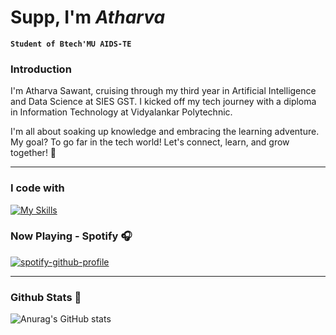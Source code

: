  
# Supp, I'm *Atharva* 



**`Student of Btech'MU AIDS-TE`**
### Introduction

I'm Atharva Sawant, cruising through my third year in Artificial Intelligence and Data Science at SIES GST. I kicked off my tech journey with a diploma in Information Technology at Vidyalankar Polytechnic.

I'm all about soaking up knowledge and embracing the learning adventure. My goal? To go far in the tech world! Let's connect, learn, and grow together! 🚀
<br>

---

### I code with
[![My Skills](https://skillicons.dev/icons?i=java,py,js,react,html,css,vscode&theme=dark)](https://skillicons.dev)

### Now Playing - Spotify 🎧
[![spotify-github-profile](https://spotify-github-profile.kittinanx.com/api/view?uid=31fdcavvejfkunwaz4h34rttpugq&cover_image=true&theme=default&show_offline=false&background_color=121212&interchange=true&bar_color=53b14f&bar_color_cover=true)](https://spotify-github-profile.kittinanx.com/api/view?uid=31fdcavvejfkunwaz4h34rttpugq&redirect=true)
  </div>
  
---

### Github Stats 🔰
![Anurag's GitHub stats](https://github-readme-stats.vercel.app/api?username=Satharva2004&theme=catppuccin_mocha&show_icons=true)

